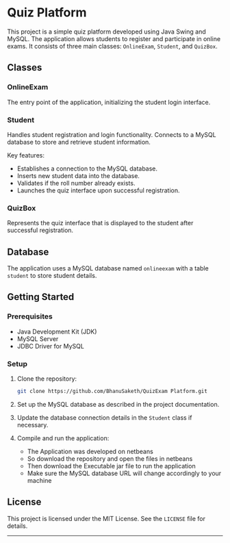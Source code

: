 
# Quiz Platform

This project is a simple quiz platform developed using Java Swing and MySQL. The application allows students to register and participate in online exams. It consists of three main classes: `OnlineExam`, `Student`, and `QuizBox`.

## Classes

### OnlineExam

The entry point of the application, initializing the student login interface.

### Student

Handles student registration and login functionality. Connects to a MySQL database to store and retrieve student information.

Key features:
- Establishes a connection to the MySQL database.
- Inserts new student data into the database.
- Validates if the roll number already exists.
- Launches the quiz interface upon successful registration.

### QuizBox

Represents the quiz interface that is displayed to the student after successful registration.

## Database

The application uses a MySQL database named `onlineexam` with a table `student` to store student details.

## Getting Started

### Prerequisites

- Java Development Kit (JDK)
- MySQL Server
- JDBC Driver for MySQL

### Setup

1. Clone the repository:
   ```sh
   git clone https://github.com/BhanuSaketh/QuizExam Platform.git
   ```

2. Set up the MySQL database as described in the project documentation.

3. Update the database connection details in the `Student` class if necessary.

4. Compile and run the application:

   - The Application was developed on netbeans
   - So download the repository and open the files in netbeans
   - Then download the Executable jar file to run the application
   - Make sure the MySQL database URL will change accordingly to your machine

## License

This project is licensed under the MIT License. See the `LICENSE` file for details.

---
